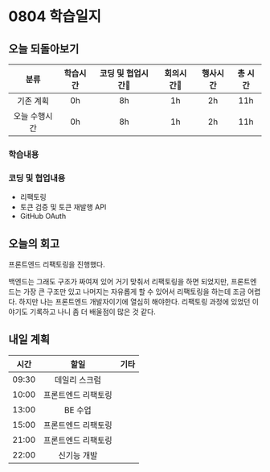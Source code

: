 # 0804 학습일지

## 오늘 되돌아보기

|     분류      | 학습시간 | 코딩 및 협업시간 | 회의시간 | 행사시간 | 총 시간 |
| :-----------: | :------: | :--------------: | :------: | :------: | :-----: |
|   기존 계획   |    0h    |        8h        |    1h    |    2h    |   11h   |
| 오늘 수행시간 |    0h    |        8h        |    1h    |    2h    |   11h   |

### 학습내용

### 코딩 및 협업내용

- 리팩토링
- 토큰 검증 및 토큰 재발행 API
- GitHub OAuth

## 오늘의 회고

프론트엔드 리팩토링을 진행했다.

백엔드는 그래도 구조가 짜여져 있어 거기 맞춰서 리팩토링을 하면 되었지만, 프론트엔드는 가장 큰 구조만 있고 나머지는 자유롭게 할 수 있어서 리팩토링을 하는데 조금 어렵다. 하지만 나는 프론트엔드 개발자이기에 열심히 해야한다. 리팩토링 과정에 있었던 이야기도 기록하고 나니 좀 더 배울점이 많은 것 같다.

## 내일 계획

| 시간  |        할일         | 기타 |
| :---: | :-----------------: | :--- |
| 09:30 |    데일리 스크럼    |      |
| 10:00 | 프론트엔드 리팩토링 |      |
| 13:00 |       BE 수업       |      |
| 15:00 | 프론트엔드 리팩토링 |      |
| 21:00 | 프론트엔드 리팩토링 |      |
| 22:00 |     신기능 개발     |      |
